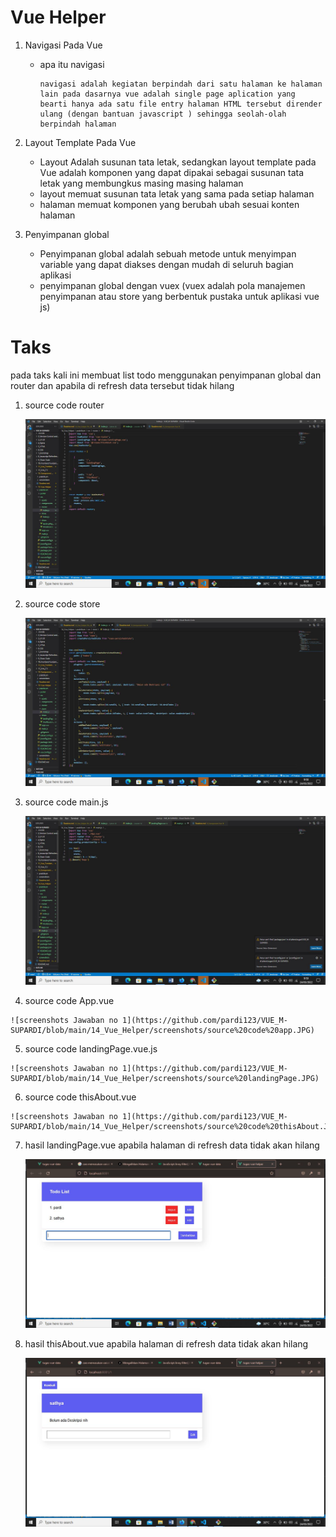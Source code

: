 # Vue Helper

1. Navigasi Pada Vue

     *  apa itu navigasi 

            navigasi adalah kegiatan berpindah dari satu halaman ke halaman lain pada dasarnya vue adalah single page aplication yang bearti hanya ada satu file entry halaman HTML tersebut dirender ulang (dengan bantuan javascript ) sehingga seolah-olah berpindah halaman

2. Layout Template Pada Vue

    * Layout Adalah susunan tata letak, sedangkan layout template pada Vue adalah komponen yang dapat dipakai sebagai susunan tata letak yang membungkus masing masing halaman 
    * layout memuat susunan tata letak yang sama pada setiap halaman 
    * halaman memuat komponen yang berubah ubah sesuai konten halaman 

3. Penyimpanan global 

    * Penyimpanan global adalah sebuah metode untuk menyimpan variable yang dapat diakses dengan mudah di seluruh bagian aplikasi 
    * penyimpanan global dengan vuex (vuex adalah pola manajemen penyimpanan atau store yang berbentuk pustaka untuk aplikasi vue js)


# Taks
pada  taks kali ini membuat list todo menggunakan penyimpanan global dan router dan apabila di refresh data tersebut tidak hilang

 1. source code router

    ![screenshots Jawaban no 1](https://github.com/pardi123/VUE_M-SUPARDI/blob/main/14_Vue_Helper/screenshots/source%20code%20router.JPG)

 2. source code store 

    ![screenshots Jawaban no 1](https://github.com/pardi123/VUE_M-SUPARDI/blob/main/14_Vue_Helper/screenshots/source%20code%20store.JPG)

 3. source code main.js

    ![screenshots Jawaban no 1](https://github.com/pardi123/VUE_M-SUPARDI/blob/main/14_Vue_Helper/screenshots/source%20code%20main.JPG)

  4. source code App.vue

    ![screenshots Jawaban no 1](https://github.com/pardi123/VUE_M-SUPARDI/blob/main/14_Vue_Helper/screenshots/source%20code%20app.JPG)

  5. source code landingPage.vue.js

    ![screenshots Jawaban no 1](https://github.com/pardi123/VUE_M-SUPARDI/blob/main/14_Vue_Helper/screenshots/source%20landingPage.JPG)
 
  6. source code thisAbout.vue

    ![screenshots Jawaban no 1](https://github.com/pardi123/VUE_M-SUPARDI/blob/main/14_Vue_Helper/screenshots/source%20code%20thisAbout.JPG)

  7. hasil landingPage.vue apabila halaman di refresh data tidak akan hilang
    
     ![screenshots Jawaban no 1](https://github.com/pardi123/VUE_M-SUPARDI/blob/main/14_Vue_Helper/screenshots/hasil%20landingPage.JPG)
  
  
  8. hasil thisAbout.vue apabila halaman di refresh data tidak akan hilang
   
     ![screenshots Jawaban no 1](https://github.com/pardi123/VUE_M-SUPARDI/blob/main/14_Vue_Helper/screenshots/hasil%20thisAbout.JPG)

